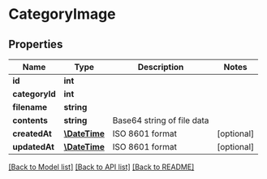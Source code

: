 # CategoryImage

## Properties
Name | Type | Description | Notes
------------ | ------------- | ------------- | -------------
**id** | **int** |  | 
**categoryId** | **int** |  | 
**filename** | **string** |  | 
**contents** | **string** | Base64 string of file data | 
**createdAt** | [**\DateTime**](\DateTime.md) | ISO 8601 format | [optional] 
**updatedAt** | [**\DateTime**](\DateTime.md) | ISO 8601 format | [optional] 

[[Back to Model list]](../README.md#documentation-for-models) [[Back to API list]](../README.md#documentation-for-api-endpoints) [[Back to README]](../README.md)


